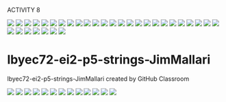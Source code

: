 ACTIVITY 8
 
 ![](1.PNG)
 ![](2.PNG)
 ![](3.PNG)
 ![](4.PNG)
 ![](5.PNG)
 ![](6.PNG)
 ![](7.PNG)
 ![](8.PNG)
 ![](9.PNG)
 ![](10.PNG)
 ![](11.PNG)
 ![](12.PNG)
 ![](13.PNG)
 ![](14.PNG)
 ![](15.PNG)
 ![](16.PNG)
 ![](17.PNG)
 ![](18.PNG)
 ![](19.PNG)
 ![](20.PNG)
 ![](21.PNG)
 ![](22.PNG)
 ![](23.PNG)
 ![](24.PNG)
 ![](25.PNG)
 ![](26.PNG)
 ![](27.PNG)
 ![](28.PNG)
 ![](29.PNG)
 ![](30.PNG)
 ![](31.PNG)
 ![](32.PNG)



# lbyec72-ei2-p5-strings-JimMallari
lbyec72-ei2-p5-strings-JimMallari created by GitHub Classroom

![](Capture1.PNG)
![](Capture2.PNG)
![](Capture3.PNG)
![](Capture4.PNG)
![](Capture5.PNG)
![](Capture6.PNG)
![](Capture7.PNG)
![](Capture8.PNG)
![](Capture9.PNG)
![](Capture10.PNG)
![](Capture11.PNG)
![](Capture12.PNG)
![](Capture13.PNG)
